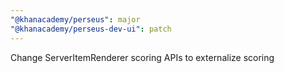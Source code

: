 ```yaml
---
"@khanacademy/perseus": major
"@khanacademy/perseus-dev-ui": patch
---
```


Change ServerItemRenderer scoring APIs to externalize scoring
